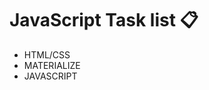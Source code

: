 JavaScript Task list :clipboard:
================================

* HTML/CSS
* MATERIALIZE
* JAVASCRIPT
